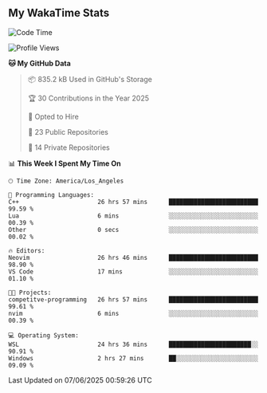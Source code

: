 ## My WakaTime Stats
<!--START_SECTION:waka-->
![Code Time](http://img.shields.io/badge/Code%20Time-324%20hrs%2045%20mins-blue)

![Profile Views](http://img.shields.io/badge/Profile%20Views-0-blue)

**🐱 My GitHub Data** 

> 📦 835.2 kB Used in GitHub's Storage 
 > 
> 🏆 30 Contributions in the Year 2025
 > 
> 💼 Opted to Hire
 > 
> 📜 23 Public Repositories 
 > 
> 🔑 14 Private Repositories 
 > 
📊 **This Week I Spent My Time On** 

```text
🕑︎ Time Zone: America/Los_Angeles

💬 Programming Languages: 
C++                      26 hrs 57 mins      █████████████████████████   99.59 % 
Lua                      6 mins              ░░░░░░░░░░░░░░░░░░░░░░░░░   00.39 % 
Other                    0 secs              ░░░░░░░░░░░░░░░░░░░░░░░░░   00.02 % 

🔥 Editors: 
Neovim                   26 hrs 46 mins      █████████████████████████   98.90 % 
VS Code                  17 mins             ░░░░░░░░░░░░░░░░░░░░░░░░░   01.10 % 

🐱‍💻 Projects: 
competitve-programming   26 hrs 57 mins      █████████████████████████   99.61 % 
nvim                     6 mins              ░░░░░░░░░░░░░░░░░░░░░░░░░   00.39 % 

💻 Operating System: 
WSL                      24 hrs 36 mins      ███████████████████████░░   90.91 % 
Windows                  2 hrs 27 mins       ██░░░░░░░░░░░░░░░░░░░░░░░   09.09 % 
```


 Last Updated on 07/06/2025 00:59:26 UTC
<!--END_SECTION:waka-->
